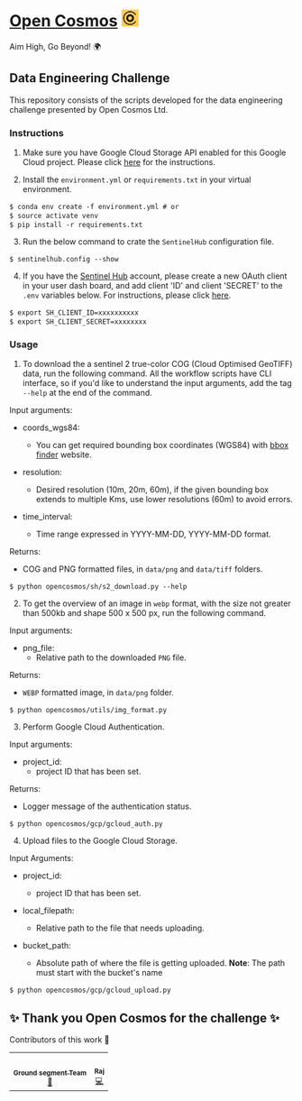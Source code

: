 # [Open Cosmos](https://www.open-cosmos.com/) <img src="./assets/logos/open_cosmos_logo.png" width="30" height="30">
Aim High, Go Beyond! 🌍

## Data Engineering Challenge
This repository consists of the scripts developed for the data engineering challenge presented by Open Cosmos Ltd.

### Instructions

1. Make sure you have Google Cloud Storage API enabled for this Google Cloud project. Please click [here](docs/google_cloud.md) for the instructions.

2. Install the `environment.yml` or `requirements.txt` in your virtual environment.

```
$ conda env create -f environment.yml # or
$ source activate venv
$ pip install -r requirements.txt
```

3. Run the below command to crate the `SentinelHub` configuration file.

```
$ sentinelhub.config --show
```

4. If you have the [Sentinel Hub](https://apps.sentinel-hub.com/dashboard/#/) account, please create a new OAuth client in your user dash board, and add client 'ID' and client 'SECRET' to the `.env` variables below. For instructions, please click [here](https://sentinelhub-py.readthedocs.io/en/latest/configure.html).

```
$ export SH_CLIENT_ID=xxxxxxxxxx
$ export SH_CLIENT_SECRET=xxxxxxxx
``` 

### Usage

1. To download the a sentinel 2 true-color COG (Cloud Optimised GeoTIFF) data, run the following command. All the workflow scripts have CLI interface, so if you'd like to understand the input arguments, add the tag `--help` at the end of the command.

Input arguments:

  - coords_wgs84:
    - You can get required bounding box coordinates (WGS84) with [bbox finder](http://bboxfinder.com/#0.000000,0.000000,0.000000,0.000000) website. 

  - resolution:
    - Desired resolution (10m, 20m, 60m), if the given bounding box extends to multiple Kms, use lower resolutions (60m) to avoid errors.

  - time_interval:
    - Time range expressed in YYYY-MM-DD, YYYY-MM-DD format.

Returns:

  - COG and PNG formatted files, in `data/png` and  `data/tiff` folders.

```
$ python opencosmos/sh/s2_download.py --help
```

2. To get the overview of an image in `webp` format, with the size not greater than 500kb and shape 500 x 500 px, run the following command.

Input arguments:

  - png_file:
    - Relative path to the downloaded `PNG` file.

Returns:

  - `WEBP` formatted image, in `data/png` folder. 
```
$ python opencosmos/utils/img_format.py
```

3. Perform Google Cloud Authentication.

Input arguments:

  - project_id:
    - project ID that has been set.

Returns:

  - Logger message of the authentication status.

```
$ python opencosmos/gcp/gcloud_auth.py
```

4. Upload files to the Google Cloud Storage.

Input Arguments:

  - project_id:
    - project ID that has been set.
  
  - local_filepath:
    - Relative path to the file that needs uploading.

  - bucket_path:
    - Absolute path of where the file is getting uploaded.
    __Note__: The path must start with the bucket's name

```
$ python opencosmos/gcp/gcloud_upload.py
```

## ✨ Thank you Open Cosmos for the challenge ✨

Contributors of this work 👷 

<table>
  <tbody>
    <tr>
      <td align="center"><a href="https://www.open-cosmos.com/"><img src="https://media.licdn.com/dms/image/C560BAQEyGxkRca65Wg/company-logo_200_200/0/1630649632519/opencosmos_logo?e=1707955200&v=beta&t=NEu63PndobhMvC2JedcX1uVUTz9bxThWsKQqtJioyZo" width="100px;" alt=""/><br /><sub><b>Ground segment Team</b></sub></a><br /><a href="#projectManagement-OC" title="Project Management">📆</a></td>
      <td align="center"><a href="https://github.com/vrym2"><img src="https://avatars.githubusercontent.com/u/93340339?v=4?s=100" width="100px;" alt=""/><br /><sub><b>Raj</b></sub></a><br /><a href="https://github.com/SpaceParkLeicester/Planet/commits?author=vrym2" title="Code">💻</a></td>
    </tr>
  </tbody>
</table>     